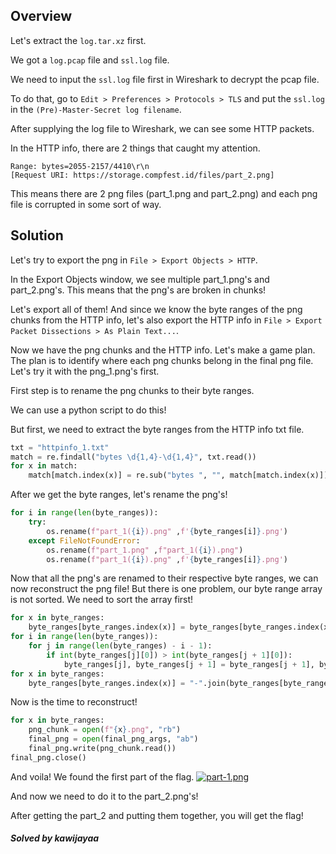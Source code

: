 ## Overview

Let's extract the ```log.tar.xz``` first.

We got a ```log.pcap``` file and ```ssl.log``` file.

We need to input the ```ssl.log``` file first in Wireshark to decrypt the pcap file.

To do that,  go to ```Edit > Preferences > Protocols > TLS``` and put the ```ssl.log``` in the ```(Pre)-Master-Secret log filename```.

After supplying the log file to Wireshark, we can see some HTTP packets.

In the HTTP info, there are 2 things that caught my attention.

```
Range: bytes=2055-2157/4410\r\n
[Request URI: https://storage.compfest.id/files/part_2.png]
```

This means there are 2 png files (part_1.png and part_2.png) and each png file is corrupted in some sort of way.

## Solution
Let's try to export the png in ```File > Export Objects > HTTP```.

In the Export Objects window, we see multiple part_1.png's and part_2.png's.
This means that the png's are broken in chunks!

Let's export all of them!
And since we know the byte ranges of the png chunks from the HTTP info, let's also export the HTTP info in ```File > Export Packet Dissections > As Plain Text...```.

Now we have the png chunks and the HTTP info. Let's make a game plan.
The plan is to identify where each png chunks belong in the final png file. Let's try it with the png_1.png's first.

First step is to rename the png chunks to their byte ranges.

We can use a python script to do this!

But first, we need to extract the byte ranges from the HTTP info txt file.

```python
txt = "httpinfo_1.txt"
match = re.findall("bytes \d{1,4}-\d{1,4}", txt.read())
for x in match:
    match[match.index(x)] = re.sub("bytes ", "", match[match.index(x)])
```

After we get the byte ranges, let's rename the png's!

```python
for i in range(len(byte_ranges)):
    try:
        os.rename(f"part_1({i}).png" ,f'{byte_ranges[i]}.png')
    except FileNotFoundError:
        os.rename(f"part_1.png" ,f"part_1({i}).png")
        os.rename(f"part_1({i}).png" ,f'{byte_ranges[i]}.png')
```

Now that all the png's are renamed to their respective byte ranges, we can now reconstruct the png file!
But there is one problem, our byte range array is not sorted. We need to sort the array first!
```python
for x in byte_ranges:
    byte_ranges[byte_ranges.index(x)] = byte_ranges[byte_ranges.index(x)].split("-")
for i in range(len(byte_ranges)):
    for j in range(len(byte_ranges) - i - 1):
        if int(byte_ranges[j][0]) > int(byte_ranges[j + 1][0]):
            byte_ranges[j], byte_ranges[j + 1] = byte_ranges[j + 1], byte_ranges[j]
for x in byte_ranges:
    byte_ranges[byte_ranges.index(x)] = "-".join(byte_ranges[byte_ranges.index(x)])
```

Now is the time to reconstruct!
```python
for x in byte_ranges:
    png_chunk = open(f"{x}.png", "rb")
    final_png = open(final_png_args, "ab")
    final_png.write(png_chunk.read())
final_png.close()
```

And voila! We found the first part of the flag.
[![part-1.png](https://i.postimg.cc/h4msp99N/part-1.png)](https://postimg.cc/5jx8tQKm)

And now we need to do it to the part_2.png's!

After getting the part_2 and putting them together, you will get the flag!

##### Solved by kawijayaa